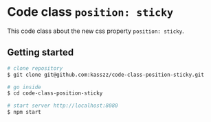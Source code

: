 # Code class `position: sticky`
This code class about the new css property `position: sticky`.

## Getting started
```sh
# clone repository
$ git clone git@github.com:kasszz/code-class-position-sticky.git

# go inside
$ cd code-class-position-sticky

# start server http://localhost:8080
$ npm start
```
